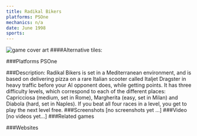 ```yaml
---
title: Radikal Bikers
platforms: PSOne
mechanics: n/a
date: June 1998
sports: 
---
```

![game cover art](//images.igdb.com/igdb/image/upload/t_cover_big/ohkyvndysaamfuovsxle.jpg "Logo Title Text 1")
####Alternative tiles:

###Platforms
PSOne

###Description:
Radikal Bikers is set in a Mediterranean environment, and is based on delivering pizza on a rare Italian scooter called Italjet Dragster in heavy traffic before your AI opponent does, while getting points. It has three difficulty levels, which correspond to each of the different places: Capricciosa (medium, set in Rome), Margherita (easy, set in Milan) and Diabola (hard, set in Naples). If you beat all four races in a level, you get to play the next level free.
###Screenshots
[no screenshots yet ...]
###Video
[no videos yet...]
###Related games

###Websites

